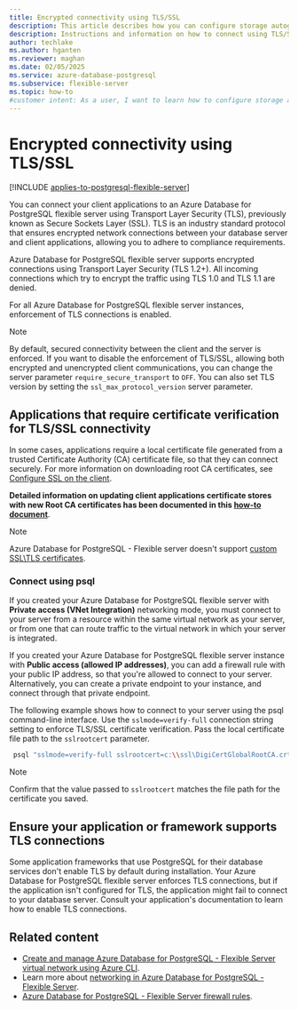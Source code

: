 ```yaml
---
title: Encrypted connectivity using TLS/SSL
description: This article describes how you can configure storage autogrow in an Azure Database for PostgreSQL flexible server.
description: Instructions and information on how to connect using TLS/SSL in Azure Database for PostgreSQL - Flexible Server.
author: techlake
ms.author: hganten
ms.reviewer: maghan
ms.date: 02/05/2025
ms.service: azure-database-postgresql
ms.subservice: flexible-server
ms.topic: how-to
#customer intent: As a user, I want to learn how to configure storage autogrow in an Azure Database for PostgreSQL flexible server.
---
```


# Encrypted connectivity using TLS/SSL

[!INCLUDE [applies-to-postgresql-flexible-server](~/reusable-content/ce-skilling/azure/includes/postgresql/includes/applies-to-postgresql-flexible-server.md)]

You can connect your client applications to an Azure Database for PostgreSQL flexible server using Transport Layer Security (TLS), previously known as Secure Sockets Layer (SSL). TLS is an industry standard protocol that ensures encrypted network connections between your database server and client applications, allowing you to adhere to compliance requirements.

Azure Database for PostgreSQL flexible server supports encrypted connections using Transport Layer Security (TLS 1.2+). All incoming connections which try to encrypt the traffic using TLS 1.0 and TLS 1.1 are denied.

 For all Azure Database for PostgreSQL flexible server instances, enforcement of TLS connections is enabled. 

>[!NOTE]
> By default, secured connectivity between the client and the server is enforced. If you want to disable the enforcement of TLS/SSL, allowing both encrypted and unencrypted client communications, you can change the server parameter `require_secure_transport` to `OFF`. You can also set TLS version by setting the `ssl_max_protocol_version` server parameter.

## Applications that require certificate verification for TLS/SSL connectivity

In some cases, applications require a local certificate file generated from a trusted Certificate Authority (CA) certificate file, so that they can connect securely. For more information on downloading root CA certificates, see [Configure SSL on the client](concepts-networking-ssl-tls.md#configure-ssl-on-the-client).

**Detailed information on updating client applications certificate stores with new Root CA certificates has been documented in this [how-to document](../flexible-server/how-to-update-client-certificates-java.md)**. 

> [!NOTE]
> Azure Database for PostgreSQL - Flexible server doesn't support [custom SSL\TLS certificates](https://www.postgresql.org/docs/current/ssl-tcp.html#SSL-CERTIFICATE-CREATION).

### Connect using psql

If you created your Azure Database for PostgreSQL flexible server with **Private access (VNet Integration)** networking mode, you must  connect to your server from a resource within the same virtual network as your server, or from one that can route traffic to the virtual network in which your server is integrated.

If you created your Azure Database for PostgreSQL flexible server instance with **Public access (allowed IP addresses)**, you can add a firewall rule with your public IP address, so that you're allowed to connect to your server. Alternatively, you can create a private endpoint to your instance, and connect through that private endpoint.

The following example shows how to connect to your server using the psql command-line interface. Use the `sslmode=verify-full` connection string setting to enforce TLS/SSL certificate verification. Pass the local certificate file path to the `sslrootcert` parameter.

```bash
 psql "sslmode=verify-full sslrootcert=c:\\ssl\DigiCertGlobalRootCA.crt.pem host=mydemoserver.postgres.database.azure.com dbname=postgres user=myadmin"
```

> [!NOTE]
> Confirm that the value passed to `sslrootcert` matches the file path for the certificate you saved.

## Ensure your application or framework supports TLS connections

Some application frameworks that use PostgreSQL for their database services don't enable TLS by default during installation. Your Azure Database for PostgreSQL flexible server enforces TLS connections, but if the application isn't configured for TLS, the application might fail to connect to your database server. Consult your application's documentation to learn how to enable TLS connections.

## Related content

- [Create and manage Azure Database for PostgreSQL - Flexible Server virtual network using Azure CLI](how-to-manage-virtual-network-cli.md).
- Learn more about [networking in Azure Database for PostgreSQL - Flexible Server](concepts-networking-private.md).
- [Azure Database for PostgreSQL - Flexible Server firewall rules](concepts-networking-public.md#firewall-rules).
